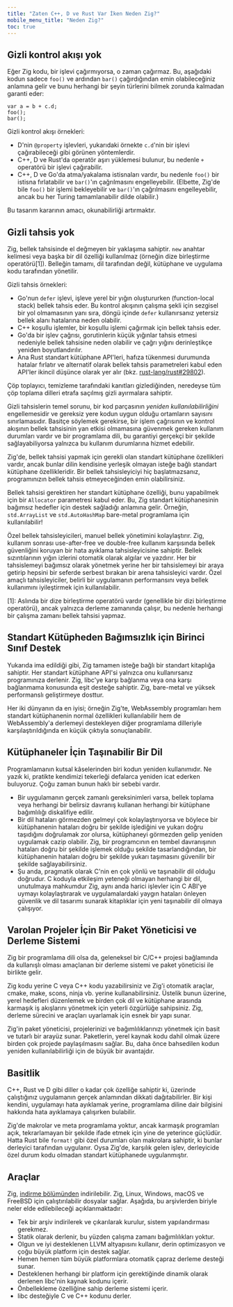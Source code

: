 ```yaml
---
title: "Zaten C++, D ve Rust Var İken Neden Zig?"
mobile_menu_title: "Neden Zig?"
toc: true
---
```


## Gizli kontrol akışı yok

Eğer Zig kodu, bir işlevi çağırmıyorsa, o zaman çağırmaz. Bu, aşağıdaki kodun sadece `foo()` ve ardından `bar()` çağırdığından emin olabileceğiniz anlamına gelir ve bunu herhangi bir şeyin türlerini bilmek zorunda kalmadan garanti eder:

```zig
var a = b + c.d;
foo();
bar();
```

Gizli kontrol akışı örnekleri:

- D'nin `@property` işlevleri, yukarıdaki örnekte `c.d`'nin bir işlevi çağırabileceği gibi görünen yöntemlerdir.
- C++, D ve Rust'da operatör aşırı yüklemesi bulunur, bu nedenle `+` operatörü bir işlevi çağırabilir.
- C++, D ve Go'da atma/yakalama istisnaları vardır, bu nedenle `foo()` bir istisna fırlatabilir ve `bar()`'ın çağrılmasını engelleyebilir. (Elbette, Zig'de bile `foo()` bir işlemi bekleyebilir ve `bar()`'ın çağrılmasını engelleyebilir, ancak bu her Turing tamamlanabilir dilde olabilir.)

Bu tasarım kararının amacı, okunabilirliği artırmaktır.

## Gizli tahsis yok

Zig, bellek tahsisinde el değmeyen bir yaklaşıma sahiptir. `new` anahtar kelimesi veya başka bir dil özelliği kullanılmaz (örneğin dize birleştirme operatörü[1]). Belleğin tamamı, dil tarafından değil, kütüphane ve uygulama kodu tarafından yönetilir.

Gizli tahsis örnekleri:

- Go'nun `defer` işlevi, işleve yerel bir yığın oluştururken (function-local stack) bellek tahsis eder. Bu kontrol akışının çalışma şekli için sezgisel bir yol olmamasının yanı sıra, döngü içinde `defer` kullanırsanız yetersiz bellek alanı hatalarına neden olabilir.
- C++ koşullu işlemler, bir koşullu işlemi çağırmak için bellek tahsis eder.
- Go'da bir işlev çağrısı, gorutinlerin küçük yığınlar tahsis etmesi nedeniyle bellek tahsisine neden olabilir ve çağrı yığını derinleştikçe yeniden boyutlandırılır.
- Ana Rust standart kütüphane API'leri, hafıza tükenmesi durumunda hatalar fırlatır ve alternatif olarak bellek tahsis parametreleri kabul eden API'ler ikincil düşünce olarak yer alır (bkz. [rust-lang/rust#29802](https://github.com/rust-lang/rust/issues/29802)).

Çöp toplayıcı, temizleme tarafındaki kanıtları gizlediğinden, neredeyse tüm çöp toplama dilleri etrafa saçılmış gizli ayırmalara sahiptir.

Gizli tahsislerin temel sorunu, bir kod parçasının _yeniden kullanılabilirliğini_ engellemesidir ve gereksiz yere kodun uygun olduğu ortamların sayısını sınırlamasıdır. Basitçe söylemek gerekirse, bir işlem çağrısının ve kontrol akışının bellek tahsisinin yan etkisi olmamasına güvenmek gereken kullanım durumları vardır ve bir programlama dili, bu garantiyi gerçekçi bir şekilde sağlayabiliyorsa yalnızca bu kullanım durumlarına hizmet edebilir.

Zig'de, bellek tahsisi yapmak için gerekli olan standart kütüphane özellikleri vardır, ancak bunlar dilin kendisine yerleşik olmayan isteğe bağlı standart kütüphane özellikleridir. Bir bellek tahsisleyiciyi hiç başlatmazsanız, programınızın bellek tahsis etmeyeceğinden emin olabilirsiniz.

Bellek tahsisi gerektiren her standart kütüphane özelliği, bunu yapabilmek için bir `Allocator` parametresi kabul eder. Bu, Zig standart kütüphanesinin bağımsız hedefler için destek sağladığı anlamına gelir. Örneğin, `std.ArrayList` ve `std.AutoHashMap` bare-metal programlama için kullanılabilir!

Özel bellek tahsisleyicileri, manuel bellek yönetimini kolaylaştırır. Zig, kullanım sonrası use-after-free ve double-free kullanım karşısında bellek güvenliğini koruyan bir hata ayıklama tahsisleyicisine sahiptir. Bellek sızıntılarının yığın izlerini otomatik olarak algılar ve yazdırır. Her bir tahsislemeyi bağımsız olarak yönetmek yerine her bir tahsislemeyi bir araya getirip hepsini bir seferde serbest bırakan bir arena tahsisleyici vardır. Özel amaçlı tahsisleyiciler, belirli bir uygulamanın performansını veya bellek kullanımını iyileştirmek için kullanılabilir.

[1]: Aslında bir dize birleştirme operatörü vardır (genellikle bir dizi birleştirme operatörü), ancak yalnızca derleme zamanında çalışır, bu nedenle herhangi bir çalışma zamanı bellek tahsisi yapmaz.

## Standart Kütüpheden Bağımsızlık için Birinci Sınıf Destek

Yukarıda ima edildiği gibi, Zig tamamen isteğe bağlı bir standart kitaplığa sahiptir. Her standart kütüphane API'si yalnızca onu kullanırsanız programınıza derlenir. Zig, libc'ye karşı bağlanma veya ona karşı bağlanmama konusunda eşit desteğe sahiptir. Zig, bare-metal ve yüksek performanslı geliştirmeye dosttur.

Her iki dünyanın da en iyisi; örneğin Zig'te, WebAssembly programları hem standart kütüphanenin normal özellikleri kullanılabilir hem de WebAssembly'a derlemeyi destekleyen diğer programlama dilleriyle karşılaştırıldığında en küçük çıktıyla sonuçlanabilir.

## Kütüphaneler İçin Taşınabilir Bir Dil

Programlamanın kutsal kâselerinden biri kodun yeniden kullanımıdır. Ne yazık ki, pratikte kendimizi tekerleği defalarca yeniden icat ederken buluyoruz. Çoğu zaman bunun haklı bir sebebi vardır.

- Bir uygulamanın gerçek zamanlı gereksinimleri varsa, bellek toplama veya herhangi bir belirsiz davranış kullanan herhangi bir kütüphane bağımlılığı diskalifiye edilir.
- Bir dil hataları görmezden gelmeyi çok kolaylaştırıyorsa ve böylece bir kütüphanenin hataları doğru bir şekilde işlediğini ve yukarı doğru taşıdığını doğrulamak zor olursa, kütüphaneyi görmezden gelip yeniden uygulamak cazip olabilir. Zig, bir programcının en tembel davranışının hataları doğru bir şekilde işlemek olduğu şekilde tasarlandığından, bir kütüphanenin hataları doğru bir şekilde yukarı taşımasını güvenilir bir şekilde sağlayabilirsiniz.
- Şu anda, pragmatik olarak C'nin en çok yönlü ve taşınabilir dil olduğu doğrudur. C koduyla etkileşim yeteneği olmayan herhangi bir dil, unutulmaya mahkumdur Zig, aynı anda harici işlevler için C ABI'ye uymayı kolaylaştırarak ve uygulamalardaki yaygın hataları önleyen güvenlik ve dil tasarımı sunarak kitaplıklar için yeni taşınabilir dil olmaya çalışıyor.

## Varolan Projeler İçin Bir Paket Yöneticisi ve Derleme Sistemi

Zig bir programlama dili olsa da, geleneksel bir C/C++ projesi bağlamında da kullanışlı olması amaçlanan bir derleme sistemi ve paket yöneticisi ile birlikte gelir.

Zig kodu yerine C veya C++ kodu yazabilirsiniz ve Zig'i otomatik araçlar, cmake, make, scons, ninja vb. yerine kullanabilirsiniz. Üstelik bunun üzerine, yerel hedefleri düzenlemek ve birden çok dil ve kütüphane arasında karmaşık iş akışlarını yönetmek için yeterli özgürlüğe sahipsiniz. Zig, derleme sürecini ve araçları uyarlamak için esnek bir yapı sunar.

Zig'in paket yöneticisi, projelerinizi ve bağımlılıklarınızı yönetmek için basit ve tutarlı bir arayüz sunar. Paketlerin, yerel kaynak kodu dahil olmak üzere birden çok projede paylaşılmasını sağlar. Bu, daha önce bahsedilen kodun yeniden kullanılabilirliği için de büyük bir avantajdır.

## Basitlik

C++, Rust ve D gibi diller o kadar çok özelliğe sahiptir ki, üzerinde çalıştığınız uygulamanın gerçek anlamından dikkati dağıtabilirler. Bir kişi kendini, uygulamayı hata ayıklamak yerine, programlama diline dair bilgisini hakkında hata ayıklamaya çalışırken bulabilir.

Zig'de makrolar ve meta programlama yoktur, ancak karmaşık programları açık, tekrarlamayan bir şekilde ifade etmek için yine de yeterince güçlüdür. Hatta Rust bile `format!` gibi özel durumları olan makrolara sahiptir, ki bunlar derleyici tarafından uygulanır. Oysa Zig'de, karşılık gelen işlev, derleyicide özel durum kodu olmadan standart kütüphanede uygulanmıştır.

## Araçlar

Zig, [indirme bölümünden](/download/) indirilebilir. Zig, Linux, Windows, macOS ve FreeBSD için çalıştırılabilir dosyalar sağlar. Aşağıda, bu arşivlerden biriyle neler elde edilebileceği açıklanmaktadır:

- Tek bir arşiv indirilerek ve çıkarılarak kurulur, sistem yapılandırması gerekmez.
- Statik olarak derlenir, bu yüzden çalışma zamanı bağımlılıkları yoktur.
- Olgun ve iyi desteklenen LLVM altyapısını kullanır, derin optimizasyon ve çoğu büyük platform için destek sağlar.
- Hemen hemen tüm büyük platformlara otomatik çapraz derleme desteği sunar.
- Desteklenen herhangi bir platform için gerektiğinde dinamik olarak derlenen libc'nin kaynak kodunu içerir.
- Önbellekleme özelliğine sahip derleme sistemi içerir.
- libc desteğiyle C ve C++ kodunu derler.
